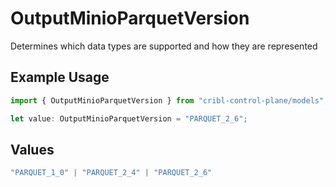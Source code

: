 # OutputMinioParquetVersion

Determines which data types are supported and how they are represented

## Example Usage

```typescript
import { OutputMinioParquetVersion } from "cribl-control-plane/models";

let value: OutputMinioParquetVersion = "PARQUET_2_6";
```

## Values

```typescript
"PARQUET_1_0" | "PARQUET_2_4" | "PARQUET_2_6"
```